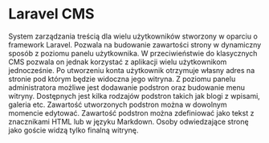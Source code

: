 # Laravel CMS

System zarządzania treścią dla wielu użytkowników stworzony w oparciu o framework Laravel.
Pozwala na budowanie zawartości strony w dynamiczny sposób z poziomu panelu użytkownika. W przeciwieństwie do klasycznych CMS pozwala on jednak korzystać z aplikacji wielu użytkownikom jednocześnie.
Po utworzeniu konta użytkownik otrzymuje własny adres na stronie pod którym będzie widoczna jego witryna.
Z poziomu panelu administratora możliwe jest dodawanie podstron oraz budowanie menu witryny. Dostępnych jest kilka rodzajów podstron takich jak blogi z wpisami, galeria etc. Zawartość utworzonych podstron można w dowolnym momencie edytować. Zawartość podstron można zdefiniować jako tekst z znacznikami HTML lub w języku Markdown.
Osoby odwiedzające stronę jako goście widzą tylko finalną witrynę.